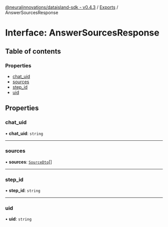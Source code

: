 [@neuralinnovations/dataisland-sdk - v0.4.3](../../README.md) / [Exports](../modules.md) / AnswerSourcesResponse

# Interface: AnswerSourcesResponse

## Table of contents

### Properties

- [chat\_uid](AnswerSourcesResponse.md#chat_uid)
- [sources](AnswerSourcesResponse.md#sources)
- [step\_id](AnswerSourcesResponse.md#step_id)
- [uid](AnswerSourcesResponse.md#uid)

## Properties

### chat\_uid

• **chat\_uid**: `string`

___

### sources

• **sources**: [`SourceDto`](SourceDto.md)[]

___

### step\_id

• **step\_id**: `string`

___

### uid

• **uid**: `string`
